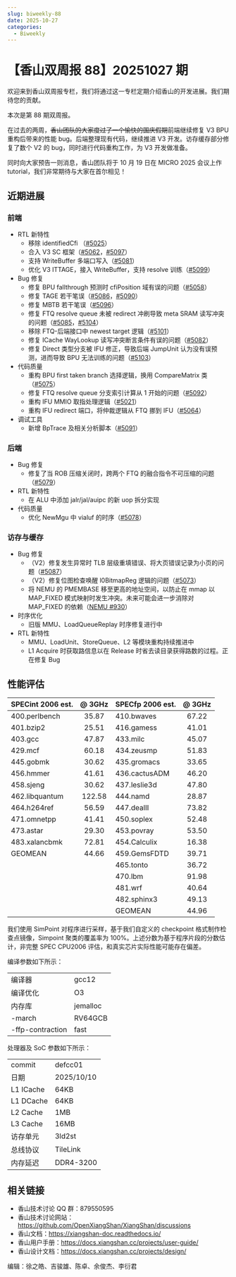 ```yaml
---
slug: biweekly-88
date: 2025-10-27
categories:
  - Biweekly
---
```


# 【香山双周报 88】20251027 期

欢迎来到香山双周报专栏，我们将通过这一专栏定期介绍香山的开发进展。我们期待您的贡献。

本次是第 88 期双周报。

在过去的两周，~~香山团队的大家度过了一个愉快的国庆假期~~前端继续修复 V3 BPU 重构后带来的性能 bug。后端整理现有代码，继续推进 V3 开发。访存缓存部分修复了数个 V2 的 bug，同时进行代码重构工作，为 V3 开发做准备。

同时向大家预告一则消息，香山团队将于 10 月 19 日在 MICRO 2025 会议上作 tutorial，我们非常期待与大家在首尔相见！

<!-- more -->

## 近期进展

### 前端

- RTL 新特性
  - 移除 identifiedCfi （[#5025](https://github.com/OpenXiangShan/XiangShan/pull/5025)）
  - 合入 V3 SC 框架（[#5062](https://github.com/OpenXiangShan/XiangShan/pull/5062)，[#5097](https://github.com/OpenXiangShan/XiangShan/pull/5097)）
  - 支持 WriteBuffer 多端口写入（[#5081](https://github.com/OpenXiangShan/XiangShan/pull/5081)）
  - 优化 V3 ITTAGE，接入 WriteBuffer，支持 resolve 训练（[#5099](https://github.com/OpenXiangShan/XiangShan/pull/5099)）
- Bug 修复
  - 修复 BPU fallthrough 预测时 cfiPosition 域有误的问题（[#5058](https://github.com/OpenXiangShan/XiangShan/pull/5058)）
  - 修复 TAGE 若干笔误（[#5086](https://github.com/OpenXiangShan/XiangShan/pull/5086)，[#5090](https://github.com/OpenXiangShan/XiangShan/pull/5090)）
  - 修复 MBTB 若干笔误（[#5096](https://github.com/OpenXiangShan/XiangShan/pull/5096)）
  - 修复 FTQ resolve queue 未被 redirect 冲刷导致 meta SRAM 读写冲突的问题（[#5085](https://github.com/OpenXiangShan/XiangShan/pull/5085)，[#5104](https://github.com/OpenXiangShan/XiangShan/pull/5104)）
  - 移除 FTQ-后端接口中 newest target 逻辑（[#5101](https://github.com/OpenXiangShan/XiangShan/pull/5101)）
  - 修复 ICache WayLookup 读写冲突断言条件有误的问题（[#5082](https://github.com/OpenXiangShan/XiangShan/pull/5082)）
  - 修复 Direct 类型分支被 IFU 修正，导致后端 JumpUnit 认为没有误预测，进而导致 BPU 无法训练的问题（[#5103](https://github.com/OpenXiangShan/XiangShan/pull/5103)）
- 代码质量
  - 重构 BPU first taken branch 选择逻辑，换用 CompareMatrix 类（[#5075](https://github.com/OpenXiangShan/XiangShan/pull/5075)）
  - 修复 FTQ resolve queue 分支索引计算从 1 开始的问题（[#5092](https://github.com/OpenXiangShan/XiangShan/pull/5092)）
  - 重构 IFU MMIO 取指处理逻辑（[#5021](https://github.com/OpenXiangShan/XiangShan/pull/5021)）
  - 重构 IFU redirect 端口，将仲裁逻辑从 FTQ 挪到 IFU（[#5064](https://github.com/OpenXiangShan/XiangShan/pull/5064)）
- 调试工具
  - 新增 BpTrace 及相关分析脚本（[#5091](https://github.com/OpenXiangShan/XiangShan/pull/5091)）

### 后端

- Bug 修复
  - 修复了当 ROB 压缩关闭时，跨两个 FTQ 的融合指令不可压缩的问题（[#5079](https://github.com/OpenXiangShan/XiangShan/pull/5079)）
- RTL 新特性
  - 在 ALU 中添加 jalr/jal/auipc 的新 uop 拆分实现
- 代码质量
  - 优化 NewMgu 中 vialuf 的时序（[#5078](https://github.com/OpenXiangShan/XiangShan/pull/5078)）

### 访存与缓存

- Bug 修复
  - （V2）修复发生异常时 TLB 层级重填错误、将大页错误记录为小页的问题（[#5087](https://github.com/OpenXiangShan/XiangShan/pull/5087)）
  - （V2）修复位图检查唤醒 l0BitmapReg 逻辑的问题（[#5073](https://github.com/OpenXiangShan/XiangShan/pull/5073)）
  - 将 NEMU 的 PMEMBASE 移至更高的地址空间，以防止在 mmap 以 MAP_FIXED 模式映射时发生冲突。未来可能会进一步消除对 MAP_FIXED 的依赖（[NEMU #930](https://github.com/OpenXiangShan/NEMU/pull/930)）
- 时序优化
  - 旧版 MMU、LoadQueueReplay 时序修复进行中
- RTL 新特性
  - MMU、LoadUnit、StoreQueue、L2 等模块重构持续推进中
  - L1 Acquire 时获取路信息以在 Release 时省去读目录获得路数的过程。正在修复 Bug

## 性能评估

| SPECint 2006 est. | @ 3GHz | SPECfp 2006 est. | @ 3GHz |
| :---------------- | :----: | :--------------- | :----: |
| 400.perlbench     | 35.87  | 410.bwaves       | 67.22  |
| 401.bzip2         | 25.51  | 416.gamess       | 41.01  |
| 403.gcc           | 47.87  | 433.milc         | 45.07  |
| 429.mcf           | 60.18  | 434.zeusmp       | 51.83  |
| 445.gobmk         | 30.62  | 435.gromacs      | 33.65  |
| 456.hmmer         | 41.61  | 436.cactusADM    | 46.20  |
| 458.sjeng         | 30.62  | 437.leslie3d     | 47.80  |
| 462.libquantum    | 122.58 | 444.namd         | 28.87  |
| 464.h264ref       | 56.59  | 447.dealII       | 73.82  |
| 471.omnetpp       | 41.41  | 450.soplex       | 52.48  |
| 473.astar         | 29.30  | 453.povray       | 53.50  |
| 483.xalancbmk     | 72.81  | 454.Calculix     | 16.38  |
| GEOMEAN           | 44.66  | 459.GemsFDTD     | 39.71  |
|                   |        | 465.tonto        | 36.72  |
|                   |        | 470.lbm          | 91.98  |
|                   |        | 481.wrf          | 40.64  |
|                   |        | 482.sphinx3      | 49.13  |
|                   |        | GEOMEAN          | 44.96  |

我们使用 SimPoint 对程序进行采样，基于我们自定义的 checkpoint 格式制作检查点镜像，Simpoint 聚类的覆盖率为 100%。上述分数为基于程序片段的分数估计，非完整 SPEC CPU2006 评估，和真实芯片实际性能可能存在偏差。

编译参数如下所示：

|                  |          |
| ---------------- | -------- |
| 编译器           | gcc12    |
| 编译优化         | O3       |
| 内存库           | jemalloc |
| -march           | RV64GCB  |
| -ffp-contraction | fast     |

处理器及 SoC 参数如下所示：

|           |            |
| --------- | ---------- |
| commit    | defcc01    |
| 日期      | 2025/10/10 |
| L1 ICache | 64KB       |
| L1 DCache | 64KB       |
| L2 Cache  | 1MB        |
| L3 Cache  | 16MB       |
| 访存单元  | 3ld2st     |
| 总线协议  | TileLink   |
| 内存延迟  | DDR4-3200  |

## 相关链接

- 香山技术讨论 QQ 群：879550595
- 香山技术讨论网站：<https://github.com/OpenXiangShan/XiangShan/discussions>
- 香山文档：<https://xiangshan-doc.readthedocs.io/>
- 香山用户手册：<https://docs.xiangshan.cc/projects/user-guide/>
- 香山设计文档：<https://docs.xiangshan.cc/projects/design/>

编辑：徐之皓、吉骏雄、陈卓、余俊杰、李衍君
